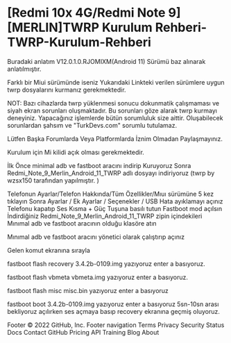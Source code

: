 # [Redmi 10x 4G/Redmi Note 9][MERLIN]TWRP Kurulum Rehberi-TWRP-Kurulum-Rehberi


Buradaki anlatım V12.0.1.0.RJOMIXM(Android 11) Sürümü baz alınarak anlatılmıştır.

Farklı bir Miui sürümünde iseniz
Yukarıdaki Linkteki verilen sürümlere uygun twrp dosyalarını kurmanız gerekmektedir.

NOT: Bazı cihazlarda twrp yüklenmesi sonucu dokunmatik çalışmaması ve siyah ekran sorunları oluşmaktadır. Bu sorunları göze alarak twrp kurmayı deneyiniz.
Yapacağınız işlemlerde bütün sorumluluk size aittir. Oluşabilecek sorunlardan şahsım ve "TurkDevs.com" sorumlu tutulamaz.


Lütfen Başka Forumlarda Veya Platformlarda İznim Olmadan Paylaşmayınız.

Kurulum için Mi kilidi açık olması gerekmektedir.

İlk Önce minimal adb ve fastboot aracını indirip Kuruyoruz
Sonra Redmi_Note_9_Merlin_Android_11_TWRP adlı dosyayı indiriyoruz (twrp by wzsx150 tarafından yapılmıştır. )

Telefonun Ayarlar/Telefon Hakkında/Tüm Özellikler/Mıuı sürümüne 5 kez tıklayın
Sonra Ayarlar / Ek Ayarlar / Seçenekler / USB Hata ayıklamayı açınız
Telefonu kapatıp Ses Kısma + Güç Tuşuna basılı tutun Fastboot mod açılsın
İndirdiğiniz Redmi_Note_9_Merlin_Android_11_TWRP zipin içindekileri Mınımal adb ve fastboot aracının olduğu klasöre atın

Mınımal adb ve fastboot aracını yönetici olarak çalıştırıp açınız

Gelen komut ekranına sırayla

fastboot flash recovery 3.4.2b-0109.img yazıyoruz enter a basıyoruz.

fastboot flash vbmeta vbmeta.img yazıyoruz enter a basıyoruz.

fastboot flash misc misc.bin yazıyoruz enter a basıyoruz

fastboot boot 3.4.2b-0109.img yazıyoruz enter a basıyoruz 5sn-10sn arası bekliyoruz açılırken ses açmaya basıp recovery ekranına geçmiş oluyoruz.

Footer
© 2022 GitHub, Inc.
Footer navigation
Terms
Privacy
Security
Status
Docs
Contact GitHub
Pricing
API
Training
Blog
About
